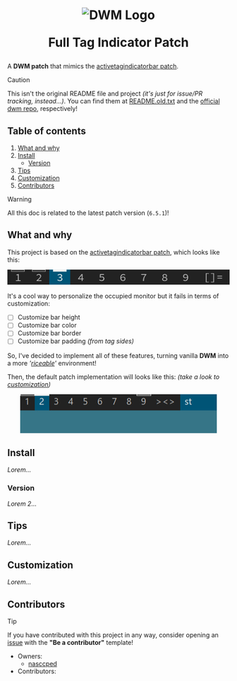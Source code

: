 <h1 align='center'>

![DWM Logo](dwm.png)

Full Tag Indicator Patch

</h1>

A **DWM patch** that mimics the [activetagindicatorbar patch].

[activetagindicatorbar patch]: https://dwm.suckless.org/patches/activetagindicatorbar/

> [!CAUTION]
>
> This isn't the original README file and project _(it's just for
> issue/PR tracking, instead...)_. You can find them at
> [README.old.txt] and the [official dwm repo], respectively!

[README.old.txt]: README.old.txt
[official dwm repo]: https://git.suckless.org/dwm

Table of contents
-----------------

1. [What and why]
2. [Install]
    - [Version]
3. [Tips]
4. [Customization]
5. [Contributors]

[What and why]: #what-and-why
[Tags Changelog]: #tags-changelog
[Install]: #install
[Version]: #version
[Tips]: #tips
[Customization]: #customization
[Contributors]: #contributors

> [!WARNING]
>
> All this doc is related to the latest patch version (`6.5.1`)!

What and why
------------

This project is based on the [activetagindicatorbar patch], which
looks like this:

<div align='center'>

![activetagindicatorbar image sample](activetagindicatorbar.png)

</div>

[activetagindicatorbar patch]: https://dwm.suckless.org/patches/activetagindicatorbar/

It's a cool way to personalize the occupied monitor but it fails in
terms of customization:

- [ ] Customize bar height
- [ ] Customize bar color
- [ ] Customize bar border
- [ ] Customize bar padding _(from tag sides)_

So, I've decided to implement all of these features, turning vanilla
**DWM** into a more _'[riceable]'_ environment!

[riceable]: https://www.reddit.com/r/unixporn/comments/45l5if/what_is_the_etymology_of_the_word_rice/

Then, the default patch implementation will looks like this: _(take a
look to [customization])_

<div align='center'>

![patch feature image](default-patch.jpg)

</div>

[customization]: #customization

Install
-------

_Lorem..._

### Version

_Lorem 2..._

Tips
----

_Lorem..._

Customization
-------------

_Lorem..._

Contributors
------------

> [!TIP]
>
> If you have contributed with this project in any way, consider
> opening an [issue] with the **"Be a contributor"** template!

[issue]: https://github.com/nasccped/dwm-fulltag-indicator/issues

- Owners:
    - [nasccped](https://github.com/nasccped)
- Contributors:
